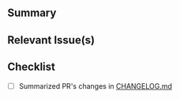 <!-- Thanks for contributing to prefect-cubejs! 🎉-->

## Summary
<!-- A brief summary explaining the purpose of this PR -->

## Relevant Issue(s)
<!-- If this PR addresses any open issues, please let us know which one here -->

## Checklist
- [ ] Summarized PR's changes in [CHANGELOG.md](https://github.com/AlessandroLollo/prefect-cubejs/blob/main/CHANGELOG.md)
